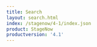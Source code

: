 ```yaml
---
title: Search
layout: search.html
index: /stagenow/4-1/index.json
product: StageNow
productversion: '4.1'
---
```
















